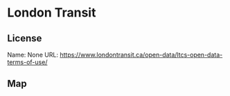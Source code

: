 # London Transit
    
## License

Name: None
URL: https://www.londontransit.ca/open-data/ltcs-open-data-terms-of-use/

## Map

<WorldMap topic="London_Transit/vehicle_positions/#" />
